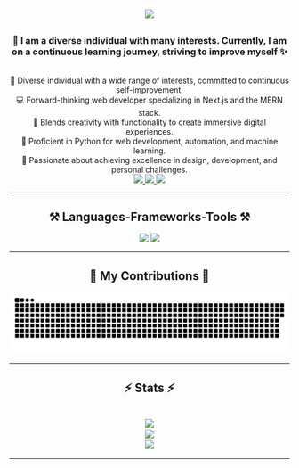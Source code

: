 <h1 align="center">
    <img src="https://readme-typing-svg.herokuapp.com/?font=Righteous&size=35&center=true&vCenter=true&width=500&height=70&duration=4000&lines=Hello+world!+👋;+I'm+Ayush+Mishra!;" />
</h1>

<h3 align="center">🌟 I am a diverse individual with many interests. Currently, I am on a continuous learning journey, striving to improve myself ✨</h3>

<br/>

<div align="center">
    🌟 Diverse individual with a wide range of interests, committed to continuous self-improvement.<br/>
💻 Forward-thinking web developer specializing in Next.js and the MERN stack.<br/>
🎨 Blends creativity with functionality to create immersive digital experiences.<br/>
🐍 Proficient in Python for web development, automation, and machine learning.<br/>
💪 Passionate about achieving excellence in design, development, and personal challenges.<br/>
</div>

<div align="center"> 
  <a href="mailto:msdakm3334@gmail.com">
    <img src="https://img.shields.io/badge/Gmail-333333?style=for-the-badge&logo=gmail&logoColor=red" />
  </a>
  <a href="https://linkedin.com/in/speedcuberayush" target="_blank">
    <img src="https://img.shields.io/badge/LinkedIn-0077B5?style=for-the-badge&logo=linkedin&logoColor=white" />
  </a>
  <a href="https://speedcuberayush.github.io" target="_blank">
     <img src="https://img.shields.io/badge/Portfolio-FF5722?style=for-the-badge&logo=todoist&logoColor=white" /> <!-- Change logo to something like portfolio icon -->
  </a>
</div>

<hr/>

<h2 align="center">⚒️ Languages-Frameworks-Tools ⚒️</h2>
<div align="center">
    <img src="https://skillicons.dev/icons?i=react,bootstrap,mui,html,css,vscode,github,figma,tailwind,git,r" />
    <img src="https://skillicons.dev/icons?i=nodejs,python,javascript,typescript,express,firebase,mongodb,c,java,nextjs,mysql,flask" /><br/>
</div>

<hr/>

<div align="center">
  <h2>🐍 My Contributions 🐍</h2>
  <p align="center">
   <img src="https://github.com/killshotxd/svgIcons/blob/main/github-contribution-grid-snake.svg" alt="snake">
</p>
</div>

<hr/>

<h2 align="center">⚡ Stats ⚡</h2>

<br/>

<div align="center">
  <img src="https://github-readme-stats.vercel.app/api?username=speedcuberayush&theme=react&hide_border=false&include_all_commits=false&count_private=false" /><br/>
  <img src="https://github-readme-streak-stats.herokuapp.com/?user=speedcuberayush&theme=react&hide_border=false" /><br/>
  <img src="https://github-readme-stats.vercel.app/api/top-langs/?username=speedcuberayush&theme=react&hide_border=false&layout=compact" />
</div>

<hr/>
